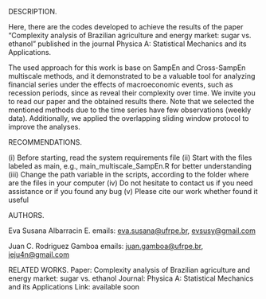 DESCRIPTION.

Here, there are the codes developed to achieve the results of the paper “Complexity analysis of Brazilian agriculture and energy market: sugar vs. ethanol” published in the journal Physica A: Statistical Mechanics and its Applications.

The used approach for this work is base on SampEn and Cross-SampEn multiscale methods, and it demonstrated to be a valuable tool for analyzing financial series under the effects of macroeconomic events, such as recession periods, since as reveal their complexity over time. We invite you to read our paper and the obtained results there. Note that we selected the mentioned methods due to the time series have few observations (weekly data). Additionally, we applied the overlapping sliding window protocol to improve the analyses.

RECOMMENDATIONS.

(i) Before starting, read the system requirements file
(ii) Start with the files labeled as main, e.g., main_multiscale_SampEn.R for better understanding
(iii) Change the path variable in the scripts, according to the folder where are the files in your computer
(iv) Do not hesitate to contact us if you need assistance or if you found any bug
(v) Please cite our work whether found it useful

AUTHORS.

Eva Susana Albarracin E.
emails: eva.susana@ufrpe.br, evsusy@gmail.com

Juan C. Rodriguez Gamboa
emails: juan.gamboa@ufrpe.br, ieju4n@gmail.com


RELATED WORKS.
Paper: Complexity analysis of Brazilian agriculture and energy market: sugar vs. ethanol
Journal: Physica A: Statistical Mechanics and its Applications
Link: available soon
